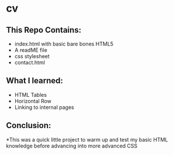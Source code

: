 # cv

## This Repo Contains:
* index.html with basic bare bones HTML5
* A readME file
* css stylesheet
* contact.html 

## What I learned:
* HTML Tables 
* Horizontal Row
* Linking to internal pages

## Conclusion:
*This was a quick little project to warm up and test my basic HTML knowledge before
advancing into more advanced CSS
